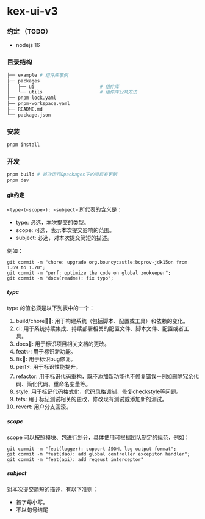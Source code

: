 # kex-ui-v3

### 约定 （TODO）
- nodejs 16

### 目录结构

```bash
├── example # 组件库事例
├── packages
│   ├── ui                        # 组件库 
│   └── utils                     # 组件库公共方法
├── pnpm-lock.yaml
├── pnpm-workspace.yaml 
├── README.md
└── package.json
```

###  安装

```bash
pnpm install
```

### 开发

```bash
pnpm build # 首次运行&packages下的项目有更新
pnpm dev 
```

#### git约定

``` <type>(<scope>): <subject> ```
所代表的含义是：
+ type: 必选，本次提交的类型。
+ scope: 可选，表示本次提交影响的范围。
+ subject: 必选，对本次提交简短的描述。

例如：
```
git commit -m "chore: upgrade org.bouncycastle:bcprov-jdk15on from 1.69 to 1.70";
git commit -m "perf: optimize the code on global zookeeper";
git commit -m "docs(readme): fix typo";
```

##### type
type 的值必须是以下列表中的一个：
1. build/chore👷‍♀️: 用于构建系统（包括脚本、配置或工具）和依赖的变化。
2. ci: 用于系统持续集成、持续部署相关的配置文件、脚本文件、配置或者工具。
3. docs📝: 用于标识项目相关文档的更改。
4. feat✨: 用于标识新功能。
5. fix🐛: 用于标识bug修复。
6. perf⚡️: 用于标识性能提升。
7. refactor: 用于标识代码重构，既不添加新功能也不修复错误--例如删除冗余代码、简化代码、重命名变量等。
8. style: 用于标记代码格式化，代码风格调制，修复checkstyle等问题。
9. tets: 用于标记测试相关的更改，修改现有测试或添加新的测试。
10. revert: 用户分支回滚。

##### scope
scope 可以按照模块、包进行划分，具体使用可根据团队制定的规范，例如：
```
git commit -m "feat(logger): support JSONL log output format";
git commit -m "feat(dao): add global controller excepiton handler";
git commit -m "feat(api): add reqeust interceptor"
```

##### subject
对本次提交简短的描述，有以下准则：
+ 首字母小写。
+ 不以句号结尾

